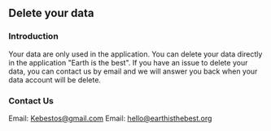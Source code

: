 Delete your data 
----------------

### Introduction  
Your data are only used in the application. You can delete your data directly in the application "Earth is the best".
If you have an issue to delete your data, you can contact us by email and we will answer you back when your data account will be delete.
  
### Contact Us
Email: Kebestos@gmail.com
Email: hello@earthisthebest.org
